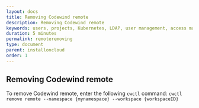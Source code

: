 ```yaml
---
layout: docs
title: Removing Codewind remote
description: Removing Codewind remote
keywords: users, projects, Kubernetes, LDAP, user management, access management, login, deployment, pod, security, securing Cloud connection
duration: 5 minutes
permalink: remoteremoving
type: document
parent: installoncloud
order: 1
---
```


## Removing Codewind remote

To remove Codewind remote, enter the following `cwctl` command: `cwctl remove remote --namespace {mynamespace} --workspace {workspaceID}`

